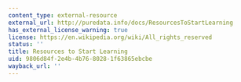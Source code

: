 ```yaml
---
content_type: external-resource
external_url: http://puredata.info/docs/ResourcesToStartLearning
has_external_license_warning: true
license: https://en.wikipedia.org/wiki/All_rights_reserved
status: ''
title: Resources to Start Learning
uid: 9806d84f-2e4b-4b76-8028-1f63865ebcbe
wayback_url: ''
---
```

